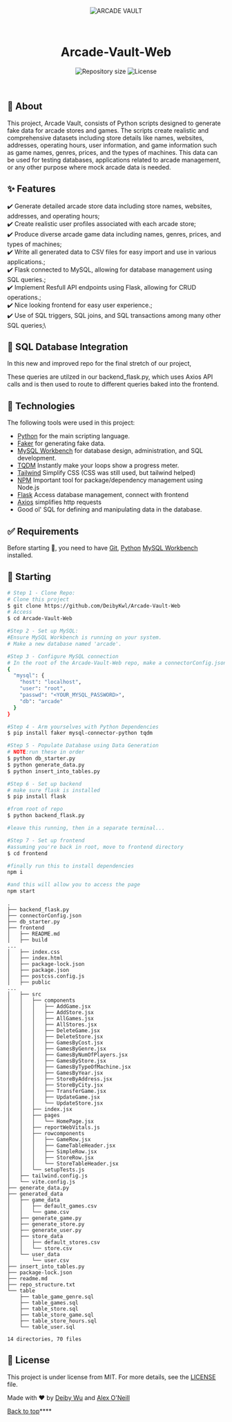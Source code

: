 <div align="center" id="top"> 
  <img src="./.github/app.gif" alt="ARCADE VAULT" />

  &#xa0;

  <!-- <a href="https://data_gen_py_manager.netlify.app">Demo</a> -->
</div>

<h1 align="center">Arcade-Vault-Web</h1>

<p align="center">

  <img alt="Repository size" src="https://img.shields.io/github/repo-size/DeibyKwl/Arcade-Vault-Web?color=56BEB8">

  <img alt="License" src="https://img.shields.io/github/license/DeibyKwl/Arcade-Vault-Web?color=56BEB8">
</p>

<br>

## :dart: About ##

This project, Arcade Vault, consists of Python scripts designed to generate fake data for arcade stores and games. The scripts create realistic and comprehensive datasets including store details like names, websites, addresses, operating hours, user information, and game information such as game names, genres, prices, and the types of machines. This data can be used for testing databases, applications related to arcade management, or any other purpose where mock arcade data is needed.

## :sparkles: Features ##

:heavy_check_mark: Generate detailed arcade store data including store names, websites, addresses, and operating hours;\
:heavy_check_mark: Create realistic user profiles associated with each arcade store;\
:heavy_check_mark: Produce diverse arcade game data including names, genres, prices, and types of machines;\
:heavy_check_mark: Write all generated data to CSV files for easy import and use in various applications.;\
:heavy_check_mark: Flask connected to MySQL, allowing for database management using SQL queries.;\
:heavy_check_mark: Implement Resfull API endpoints using Flask, allowing for CRUD operations.;\
:heavy_check_mark: Nice looking frontend for easy user experience.;\
:heavy_check_mark: Use of SQL triggers, SQL joins, and SQL transactions among many other SQL queries;\

## :wrench: SQL Database Integration ##

In this new and improved repo for the final stretch of our project, 

These queries are utilzed in our backend_flask.py, which uses Axios API calls and is then used to route to different queries baked into the frontend.

## :rocket: Technologies ##

The following tools were used in this project:


- [Python](https://www.python.org/) for the main scripting language.
- [Faker](https://faker.readthedocs.io/en/master/) for generating fake data.
- [MySQL Workbench](https://www.mysql.com/products/workbench/) for database design, administration, and SQL development.
- [TQDM](https://github.com/tqdm/tqdm/) Instantly make your loops show a progress meter.
- [Tailwind](https://tailwindcss.com/) Simplify CSS (CSS was still used, but tailwind helped)
- [NPM](https://www.npmjs.com/) Important tool for package/dependency management using Node.js
- [Flask](https://flask.palletsprojects.com/en/3.0.x/) Access database management, connect with frontend
- [Axios](https://axios-http.com/docs/intro) simplifies http requests
- Good ol' SQL for defining and manipulating data in the database.

## :white_check_mark: Requirements ##

Before starting :checkered_flag:, you need to have [Git](https://git-scm.com), [Python](https://www.python.org/) [MySQL Workbench](https://www.mysql.com/products/workbench/) installed.

## :checkered_flag: Starting ##

```bash
# Step 1 - Clone Repo:
# Clone this project
$ git clone https://github.com/DeibyKwl/Arcade-Vault-Web
# Access
$ cd Arcade-Vault-Web

#Step 2 - Set up MySQL: 
#Ensure MySQL Workbench is running on your system.
# Make a new database named 'arcade'.

#Step 3 - Configure MySQL connection
# In the root of the Arcade-Vault-Web repo, make a connectorConfig.json file
{
  "mysql": {
    "host": "localhost",
    "user": "root",
    "passwd": "<YOUR_MYSQL_PASSWORD>",
    "db": "arcade"
  }
}

#Step 4 - Arm yourselves with Python Dependencies
$ pip install faker mysql-connector-python tqdm

#Step 5 - Populate Database using Data Generation
# NOTE:run these in order
$ python db_starter.py
$ python generate_data.py
$ python insert_into_tables.py

#Step 6 - Set up backend
# make sure flask is installed
$ pip install flask

#from root of repo
$ python backend_flask.py

#leave this running, then in a separate terminal...

#Step 7 - Set up frontend 
#assuming you're back in root, move to frontend directory
$ cd frontend

#finally run this to install dependencies
npm i

#and this will allow you to access the page
npm start

```


```
.
├── backend_flask.py
├── connectorConfig.json
├── db_starter.py
├── frontend
│   ├── README.md
│   ├── build
...
│   ├── index.css
│   ├── index.html
│   ├── package-lock.json
│   ├── package.json
│   ├── postcss.config.js
│   ├── public
...
│   ├── src
│   │   ├── components
│   │   │   ├── AddGame.jsx
│   │   │   ├── AddStore.jsx
│   │   │   ├── AllGames.jsx
│   │   │   ├── AllStores.jsx
│   │   │   ├── DeleteGame.jsx
│   │   │   ├── DeleteStore.jsx
│   │   │   ├── GamesByCost.jsx
│   │   │   ├── GamesByGenre.jsx
│   │   │   ├── GamesByNumOfPlayers.jsx
│   │   │   ├── GamesByStore.jsx
│   │   │   ├── GamesByTypeOfMachine.jsx
│   │   │   ├── GamesByYear.jsx
│   │   │   ├── StoreByAddress.jsx
│   │   │   ├── StoreByCity.jsx
│   │   │   ├── TransferGame.jsx
│   │   │   ├── UpdateGame.jsx
│   │   │   └── UpdateStore.jsx
│   │   ├── index.jsx
│   │   ├── pages
│   │   │   └── HomePage.jsx
│   │   ├── reportWebVitals.js
│   │   ├── rowcomponents
│   │   │   ├── GameRow.jsx
│   │   │   ├── GameTableHeader.jsx
│   │   │   ├── SimpleRow.jsx
│   │   │   ├── StoreRow.jsx
│   │   │   └── StoreTableHeader.jsx
│   │   └── setupTests.js
│   ├── tailwind.config.js
│   └── vite.config.js
├── generate_data.py
├── generated_data
│   ├── game_data
│   │   ├── default_games.csv
│   │   └── game.csv
│   ├── generate_game.py
│   ├── generate_store.py
│   ├── generate_user.py
│   ├── store_data
│   │   ├── default_stores.csv
│   │   └── store.csv
│   └── user_data
│       └── user.csv
├── insert_into_tables.py
├── package-lock.json
├── readme.md
├── repo_structure.txt
└── table
    ├── table_game_genre.sql
    ├── table_games.sql
    ├── table_store.sql
    ├── table_store_game.sql
    ├── table_store_hours.sql
    └── table_user.sql

14 directories, 70 files

```


## :memo: License ##

This project is under license from MIT. For more details, see the [LICENSE](LICENSE.md) file.

Made with :heart: by <a href="https://github.com/DeibyKwl" target="_blank">Deiby Wu</a> and <a href="https://github.com/alexo75" target="_blank">Alex O'Neill</a>

<a href="#top">Back to top</a>****

